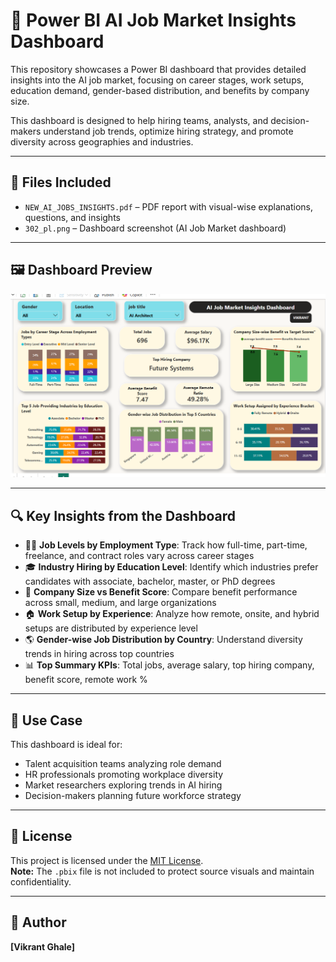 # 🤖 Power BI AI Job Market Insights Dashboard

This repository showcases a Power BI dashboard that provides detailed insights into the AI job market, focusing on career stages, work setups, education demand, gender-based distribution, and benefits by company size.

This dashboard is designed to help hiring teams, analysts, and decision-makers understand job trends, optimize hiring strategy, and promote diversity across geographies and industries.

---

## 📄 Files Included

- `NEW_AI_JOBS_INSIGHTS.pdf` – PDF report with visual-wise explanations, questions, and insights
- `302_pl.png` – Dashboard screenshot (AI Job Market dashboard)

---

## 🖼️ Dashboard Preview

[![Dashboard Preview](ai_jobs_insights.png)](ai_jobs_insights.png)

---

## 🔍 Key Insights from the Dashboard

- 🧑‍💼 **Job Levels by Employment Type**: Track how full-time, part-time, freelance, and contract roles vary across career stages
- 🎓 **Industry Hiring by Education Level**: Identify which industries prefer candidates with associate, bachelor, master, or PhD degrees
- 🏢 **Company Size vs Benefit Score**: Compare benefit performance across small, medium, and large organizations
- 🏠 **Work Setup by Experience**: Analyze how remote, onsite, and hybrid setups are distributed by experience level
- 🌎 **Gender-wise Job Distribution by Country**: Understand diversity trends in hiring across top countries
- 📊 **Top Summary KPIs**: Total jobs, average salary, top hiring company, benefit score, remote work %

---

## 📌 Use Case

This dashboard is ideal for:
- Talent acquisition teams analyzing role demand
- HR professionals promoting workplace diversity
- Market researchers exploring trends in AI hiring
- Decision-makers planning future workforce strategy

---

## 📜 License

This project is licensed under the [MIT License](LICENSE).  
**Note:** The `.pbix` file is not included to protect source visuals and maintain confidentiality.

---

## 🙌 Author

**[Vikrant Ghale]**  

